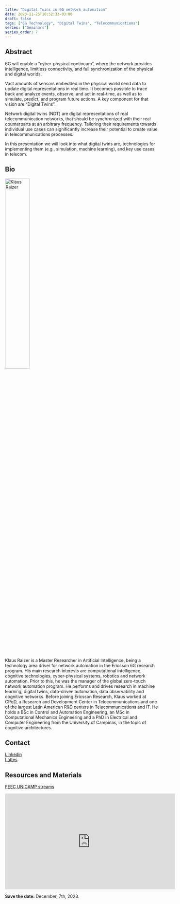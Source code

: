 ```yaml
---
title: "Digital Twins in 6G network automation​"
date: 2023-11-25T10:52:33-03:00
draft: false
tags: ["6G Technology", "Digital Twins", "Telecommunications"]
series: ["Seminars"]
series_order: 7
---
```


## Abstract
6G will enable a “cyber-physical continuum”, where the network provides intelligence, limitless connectivity, and full synchronization of the physical and digital worlds. 

Vast amounts of sensors embedded in the physical world send data to update digital representations in real time. It becomes possible to trace back and analyze events, observe, and act in real-time, as well as to simulate, predict, and program future actions. A key component for that vision are “Digital Twins”.​

Network digital twins (NDT) are digital representations of real telecommunication networks, that should be synchronized with their real counterparts at an arbitrary frequency. Tailoring their requirements towards individual use cases can significantly increase their potential to create value in telecommunications processes. ​

In this presentation we will look into what digital twins are, technologies for implementing them (e.g., simulation, machine learning), and key use cases in telecom.​

## Bio
<img alt="Klaus Raizer" src="/posts/seminars/7/klaus-raizer_cropped.png" style="width: 40%; height: 160x;">

Klaus Raizer is a Master Researcher in Artificial Intelligence, being a technology area driver for network automation in the Ericsson 6G research program. His main research interests are computational intelligence, cognitive technologies, cyber-physical systems, robotics and network automation. Prior to this, he was the manager of the global zero-touch network automation program. He performs and drives research in machine learning, digital twins, data-driven automation, data observability and cognitive networks. Before joining Ericsson Research, Klaus worked at CPqD, a Research and Development Center in Telecommunications and one of the largest Latin American R&D centers in Telecommunications and IT. He holds a BSc in Control and Automation Engineering, an MSc in Computational Mechanics Engineering and a PhD in Electrical and Computer Engineering from the University of Campinas, in the topic of cognitive architectures. 

## Contact
[Linkedin](https://www.linkedin.com/in/klausraizer/) \
[Lattes](lattes.cnpq.br/2428223050794729)

## Resources and Materials
[FEEC UNICAMP streams](https://www.youtube.com/@feec-unicamp/streams)


<iframe width="560" height="315" src="https://www.youtube.com/embed/Vnsd9jjNjiw" title="YouTube video player" frameborder="0" allow="accelerometer; autoplay; clipboard-write; encrypted-media; gyroscope; picture-in-picture; web-share" allowfullscreen></iframe>

**Save the date:** December, 7th, 2023.